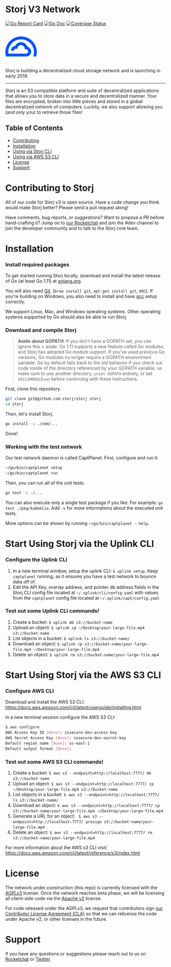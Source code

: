 # Storj V3 Network

[![Go Report Card](https://goreportcard.com/badge/github.com/storj/storj)](https://goreportcard.com/report/github.com/storj/storj)
[![Go Doc](https://img.shields.io/badge/godoc-reference-blue.svg?style=flat-square)](http://godoc.org/github.com/storj/storj)
[![Coverage Status](https://coveralls.io/repos/github/storj/storj/badge.svg?branch=master)](https://coveralls.io/github/storj/storj?branch=master)

<img src="https://github.com/storj/storj/raw/master/resources/logo.png" width="100">

Storj is building a decentralized cloud storage network and is launching in
early 2019.

----

Storj is an S3 compatible platform and suite of decentralized applications that
allows you to store data in a secure and decentralized manner. Your files are
encrypted, broken into little pieces and stored in a global decentralized
network of computers. Luckily, we also support allowing you (and only you) to
retrieve those files!

## Table of Contents

- [Contributing](#contributing-to-storj)
- [Installation](#installation)
- [Using via Storj CLI](#start-using-storj-via-the-uplink-cli)
- [Using via AWS S3 CLI](#start-using-storj-via-the-aws-s3-cli)
- [License](#license)
- [Support](#support)

# Contributing to Storj

All of our code for Storj v3 is open source. Have a code change you think would make Storj better? Please send a pull request along!

Have comments, bug reports, or suggestions? Want to propose a PR before hand-crafting it? Jump on to [our Rocketchat](https://community.storj.io) and join the #dev channel to join the developer community and to talk to the Storj core team.

# Installation

### Install required packages

To get started running Storj locally, download and install the latest release of Go (at least Go 1.11) at [golang.org](https://golang.org).

You will also need [Git](https://git-scm.com/). (`brew install git`, `apt-get install git`, etc).
If you're building on Windows, you also need to install and have [gcc](https://gcc.gnu.org/install/binaries.html) setup correctly.

We support Linux, Mac, and Windows operating systems. Other operating systems supported by Go should also be able to run Storj.

### Download and compile Storj

> **Aside about GOPATH**:  If you don't have a GOPATH set, you can ignore this > aside. Go 1.11 supports a new feature called Go modules,
> and Storj has adopted Go module support. If you've used previous Go versions,
> Go modules no longer require a GOPATH environment variable. Go by default
> falls back to the old behavior if you check out code inside of the directory
> referenced by your GOPATH variable, so make sure to use another directory,
> `unset GOPATH` entirely, or set `GO111MODULE=on` before continuing with these
> instructions.

First, clone this repository.

```bash
git clone git@github.com:storj/storj storj
cd storj
```

Then, let's install Storj.

```bash
go install -v ./cmd/...
```

Done!

### Working with the test network

Our test network daemon is called CaptPlanet. First, configure and run it:

```bash
~/go/bin/captplanet setup
~/go/bin/captplanet run
```

Then, you can run all of the unit tests:

```bash
go test -v ./...
```

You can also execute only a single test package if you like. For example:
`go test ./pkg/kademlia`. Add `-v` for more informations about the executed unit
tests.

More options can be shown by running `~/go/bin/captplanet --help`.

# Start Using Storj via the Uplink CLI

### Configure the Uplink CLI

1) In a new terminal window, setup the uplink CLI: ```$ uplink setup```. Keep `captplanet` running, as it ensures you have a test network to bounce data off of.
2) Edit the API Key, overlay address, and pointer db address fields in the Storj
CLI config file located at ```~/.uplink/cli/config.yaml``` with values from the
`captplanet` config file located at ```~/.uplink/capt/config.yaml```

### Test out some Uplink CLI commands!

1) Create a bucket: ```$ uplink mb s3://bucket-name```
2) Upload an object: ```$ uplink cp ~/Desktop/your-large-file.mp4 s3://bucket-name```
3) List objects in a bucket: ```$ uplink ls s3://bucket-name/ ```
4) Download an object: ```$ uplink cp s3://bucket-name/your-large-file.mp4 ~/Desktop/your-large-file.mp4```
6) Delete an object: ```$ uplink rm s3://bucket-name/your-large-file.mp4```

# Start Using Storj via the AWS S3 CLI

### Configure AWS CLI

Download and install the AWS S3 CLI: https://docs.aws.amazon.com/cli/latest/userguide/installing.html

In a new terminal session configure the AWS S3 CLI:
```bash
$ aws configure
AWS Access Key ID [None]: insecure-dev-access-key
AWS Secret Access Key [None]: insecure-dev-secret-key
Default region name [None]: us-east-1
Default output format [None]:
```

### Test out some AWS S3 CLI commands!

1) Create a bucket: ```$ aws s3 --endpoint=http://localhost:7777/ mb s3://bucket-name```
2) Upload an object: ```$ aws s3 --endpoint=http://localhost:7777/ cp ~/Desktop/your-large-file.mp4 s3://bucket-name```
3) List objects in a bucket: ```$ aws s3 --endpoint=http://localhost:7777/ ls s3://bucket-name/ ```
4) Download an object: ```$ aws s3 --endpoint=http://localhost:7777/ cp s3://bucket-name/your-large-file.mp4 ~/Desktop/your-large-file.mp4```
5) Generate a URL for an object: ``` $ aws s3 --endpoint=http://localhost:7777/ presign s3://bucket-name/your-large-file.mp4```
6) Delete an object: ```$ aws s3 --endpoint=http://localhost:7777/ rm s3://bucket-name/your-large-file.mp4```

For more information about the AWS s3 CLI visit: https://docs.aws.amazon.com/cli/latest/reference/s3/index.html

# License

The network under construction (this repo) is currently licensed with the
[AGPLv3](https://www.gnu.org/licenses/agpl-3.0.en.html) license. Once the network
reaches beta phase, we will be licensing all client-side code via the
[Apache v2](https://www.apache.org/licenses/LICENSE-2.0) license.

For code released under the AGPLv3, we request that contributors sign
[our Contributor License Agreement (CLA)](https://docs.google.com/forms/d/e/1FAIpQLSdVzD5W8rx-J_jLaPuG31nbOzS8yhNIIu4yHvzonji6NeZ4ig/viewform) so that we can relicense the
code under Apache v2, or other licenses in the future.

# Support

If you have any questions or suggestions please reach out to us on
[Rocketchat](https://community.storj.io/) or
[Twitter](https://twitter.com/storjproject).
